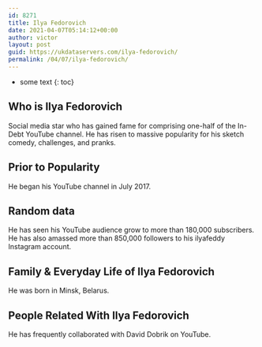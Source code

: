 ```yaml
---
id: 8271
title: Ilya Fedorovich
date: 2021-04-07T05:14:12+00:00
author: victor
layout: post
guid: https://ukdataservers.com/ilya-fedorovich/
permalink: /04/07/ilya-fedorovich/
---
```


* some text
{: toc}


## Who is Ilya Fedorovich



Social media star who has gained fame for comprising one-half of the In-Debt YouTube channel. He has risen to massive popularity for his sketch comedy, challenges, and pranks.  

                
                
                
## Prior to Popularity



He began his YouTube channel in July 2017. 

                
                
                
## Random data



He has seen his YouTube audience grow to more than 180,000 subscribers. He has also amassed more than 850,000 followers to his ilyafeddy Instagram account. 

                
                
                
## Family & Everyday Life of Ilya Fedorovich



He was born in Minsk, Belarus. 

                
                
                
## People Related With Ilya Fedorovich



He has frequently collaborated with David Dobrik on YouTube. 

                
              
            
          
          
          